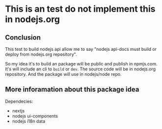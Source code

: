 # This is an test **do not** implement this in nodejs.org

## Conclusion

This test to build nodejs api allow me to say "nodejs api-docs must build or deploy from nodejs.org repository".

So my idea it's to build an package will be public and publish in npmjs.com. It's will include an cli to `build` or `dev`. The source code will be in nodejs.org repository. And the package will use in nodejs/node repo.

## More inforamation about this package idea

Dependecies:
* nextjs
* nodejs ui-components
* nodejs i18n data

